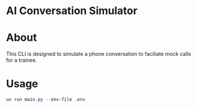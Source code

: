 AI Conversation Simulator
=========================

# About
This CLI is designed to simulate a phone conversation to faciliate mock calls for a trainee.
# Usage
```powershell
uv run main.py --env-file .env
```

